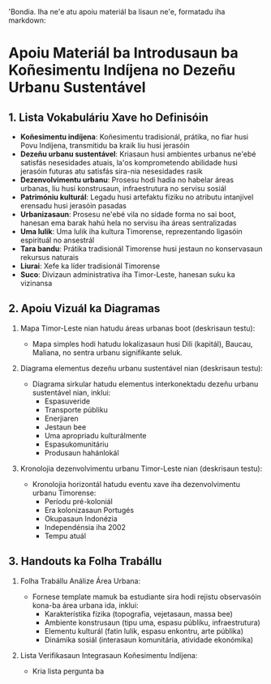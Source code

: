 'Bondia. Iha ne'e atu apoiu materiál ba lisaun ne'e, formatadu iha markdown:

# Apoiu Materiál ba Introdusaun ba Koñesimentu Indíjena no Dezeñu Urbanu Sustentável

## 1. Lista Vokabuláriu Xave ho Definisóin

- **Koñesimentu indíjena**: Koñesimentu tradisionál, prátika, no fiar husi Povu Indíjena, transmitidu ba kraik liu husi jerasóin
- **Dezeñu urbanu sustentável**: Kriasaun husi ambientes urbanus ne'ebé satisfás nesesidades atuais, la'os komprometendo abilidade husi jerasóin futuras atu satisfás sira-nia nesesidades rasik
- **Dezenvolvimentu urbanu**: Prosesu hodi hadia no habelar áreas urbanas, liu husi konstrusaun, infraestrutura no servisu sosiál
- **Patrimóniu kulturál**: Legadu husi artefaktu fíziku no atributu intanjível erensadu husi jerasóin pasadas
- **Urbanizasaun**: Prosesu ne'ebé vila no sidade forma no sai boot, hanesan ema barak hahú hela no servisu iha áreas sentralizadas
- **Uma lulik**: Uma lulik iha kultura Timorense, reprezentando ligasóin espirituál no ansestrál
- **Tara bandu**: Prátika tradisionál Timorense husi jestaun no konservasaun rekursus naturais
- **Liurai**: Xefe ka líder tradisionál Timorense
- **Suco**: Divizaun administrativa iha Timor-Leste, hanesan suku ka vizinansa

## 2. Apoiu Vizuál ka Diagramas

1. Mapa Timor-Leste nian hatudu áreas urbanas boot (deskrisaun testu):
   - Mapa simples hodi hatudu lokalizasaun husi Dili (kapitál), Baucau, Maliana, no sentra urbanu signifikante seluk.

2. Diagrama elementus dezeñu urbanu sustentável nian (deskrisaun testu):
   - Diagrama sirkular hatudu elementus interkonektadu dezeñu urbanu sustentável nian, inklui:
     * Espasuveride
     * Transporte públiku
     * Enerjiaren
     * Jestaun bee
     * Uma apropriadu kulturálmente
     * Espasukomunitáriu
     * Produsaun hahánlokál

3. Kronolojia dezenvolvimentu urbanu Timor-Leste nian (deskrisaun testu):
   - Kronolojia horizontál hatudu eventu xave iha dezenvolvimentu urbanu Timorense:
     * Períodu pré-koloniál
     * Era kolonizasaun Portugés
     * Okupasaun Indonézia
     * Independénsia iha 2002
     * Tempu atuál

## 3. Handouts ka Folha Trabállu

1. Folha Trabállu Análize Área Urbana:
   - Fornese template mamuk ba estudiante sira hodi rejistu observasóin kona-ba área urbana ida, inklui:
     * Karakterístika fízika (topografia, vejetasaun, massa bee)
     * Ambiente konstrusaun (tipu uma, espasu públiku, infraestrutura)
     * Elementu kulturál (fatin lulik, espasu enkontru, arte públika)
     * Dinámika sosiál (interasaun komunitária, atividade ekonómika)

2. Lista Verifikasaun Integrasaun Koñesimentu Indíjena:
   - Kria lista pergunta ba